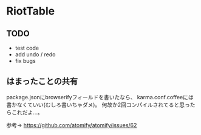 # RiotTable
## TODO
- test code
- add undo / redo
- fix bugs

## はまったことの共有
package.jsonにbrowserifyフィールドを書いたなら、
karma.conf.coffeeには書かなくていい(むしろ書いちゃダメ)。
何故か2回コンパイルされてると思ったらこれだよ…。

参考→ https://github.com/atomify/atomify/issues/62

